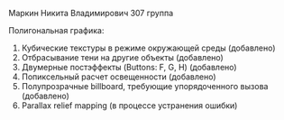 Маркин Никита Владимирович 307 группа

Полигональная графика:
1. Кубические текстуры в режиме окружающей среды (добавлено)
2. Отбрасывание тени на другие объекты (добавлено)
3. Двумерные постэффекты (Buttons: F, G, H) (добавлено)
4. Попиксельный расчет освещенности (добавлено)
5. Полупрозрачные billboard, требующие упорядоченного вызова (добавлено)
6. Parallax relief mapping (в процессе устранения ошибки)
